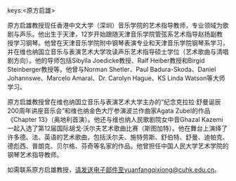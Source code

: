 keys:<原方启雄>


原方启雄教授现任香港中文大学（深圳）音乐学院的艺术指导教师，专业领域为歌剧与声乐。他出生于天津，12岁开始跟随天津音乐学院管弦系艺术指导赵扬副教授学习钢琴。他曾在天津音乐学院附中钢琴表演专业和天津音乐学院钢琴系学习，并在维也纳国立音乐与表演艺术大学攻读声乐艺术指导硕士学位（艺术歌曲与清唱剧方向）。他的导师包括Sibylla Joedicke教授、Ralf Heiber教授和Birgid Steinberger教授等。他曾与Norman Shetler、Paul Badura-Skoda、Daniel Johannswe、Marcelo Amaral、Dr. Carolyn Hague、KS Linda Watson等大师学习。

原方启雄教授曾在维也纳国立音乐与表演艺术大学主办的“纪念克拉拉·舒曼诞辰200周年讲座音乐会”和维也纳金色大厅参演波兰作曲家Agata Zubel的作品《Chapter 13》（奥地利首演）。他还与维也纳人民歌剧院女中音Ghazal Kazemi一起入选了第12届国际胡戈·沃尔夫艺术歌曲比赛（斯图加特）。他在舞台上演绎了许多德、法、英语的艺术歌曲，包括沃尔夫、施特劳斯、舒伯特、舒曼、迪帕克、德彪西、普朗克、贝尔格、芬奇等名家的作品。他曾担任中国人民大学艺术学院的钢琴艺术指导教师。

如需联系原方启雄教授，请发送电子邮件至yuanfangqixiong@cuhk.edu.cn。